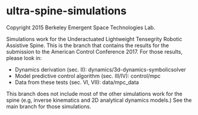 # ultra-spine-simulations

Copyright 2015 Berkeley Emergent Space Technologies Lab.

Simulations work for the Underactuated Lightweight Tensegrity Robotic Assistive Spine. This is the branch that contains the results for the submission to the American Control Conference 2017. For those results, please look in:

- Dynamics derivation (sec. II): dynamics/3d-dynamics-symbolicsolver
- Model predictive control algorithm (sec. III/IV): control/mpc
- Data from these tests (sec. VI, VII): data/mpc_data

This branch does not include most of the other simulations work for the spine (e.g, inverse kinematics and 2D analytical dynamics models.)
See the main branch for those simulations.

